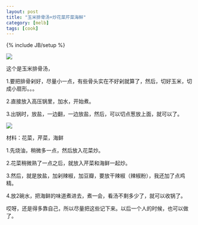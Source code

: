 ```yaml
---
layout: post
title: "玉米排骨汤+炒花菜芹菜海鲜"
category: [melb]
tags: [cook]
---
```

{% include JB/setup %}

![](https://lh4.googleusercontent.com/-URnBnXE3iOY/TJ8FQiWiDCI/AAAAAAAAACc/4P8tPAPIg0U/s800/26092010177.jpg)

这个是玉米排骨汤，

1.要把排骨剁好，尽量小一点，有些骨头实在不好剁就算了，然后，切好玉米，切成小扇形。。。

2.直接放入高压锅里，加水，开始煮。

3.出锅时，放盐，一边翻，一边放盐，然后，可以切点葱放上面，就可以了。

![](https://lh4.googleusercontent.com/-EbT9Q3U0zrc/TJ8FQqBaEdI/AAAAAAAAACg/-zKsCE88FU4/s800/26092010178.jpg)

材料：花菜，芹菜，海鲜

1.先烧油，稍微多一点，然后放入花菜炒。

2.花菜稍微熟了一点之后，就放入芹菜和海鲜一起炒。

3.然后，就是放盐，加剁辣椒，加豆瓣，要放干辣椒（辣椒粉），我还加了点鸡精。

4.放2碗水，把海鲜的味道煮进去，煮一会，看汤不剩多少了，就可以收锅了。

哎呀，还是得多靠自己，所以尽量把这些记下来。以后一个人的时候，也可以做了。
